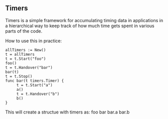 ## Timers ##

Timers is a simple framework for accumulating timing data in
applications in a hierarchical way to keep track of how much time gets
spent in various parts of the code.

How to use this in practice:

    allTimers := New()
    t = allTimers
    t = t.Start("foo")
    foo()
    t = t.Handover("bar")
    bar(t)
    t = t.Stop()
    func bar(t timers.Timer) {
         t = t.Start("a")
         a()
         t = t.Handover("b")
         b()
    }
    
This will create a structue with timers as:
foo
bar
bar.a
bar.b

